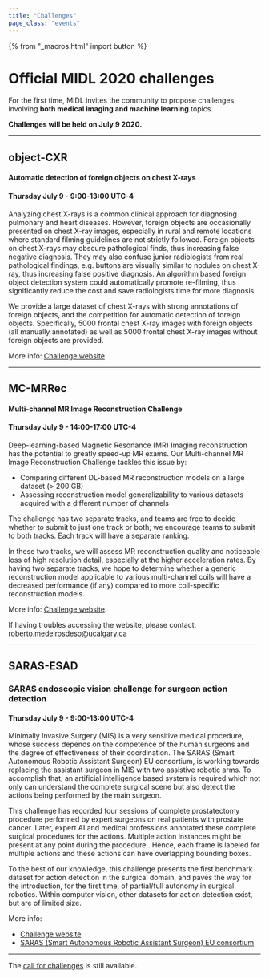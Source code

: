 ```yaml
---
title: "Challenges"
page_class: "events"
---
```


{% from "_macros.html" import button %}


# Official MIDL 2020 challenges

For the first time, MIDL invites the community to propose challenges involving **both medical imaging and machine learning** topics.

**Challenges will be held on July 9 2020.**

---

## object-CXR
#### Automatic detection of foreign objects on chest X-rays
#### Thursday July 9 - 9:00-13:00 UTC-4

Analyzing chest X-rays is a common clinical approach for diagnosing pulmonary and heart diseases. However, foreign objects are occasionally presented on chest X-ray images, especially in rural and remote locations where standard filming guidelines are not strictly followed. Foreign objects on chest X-rays may obscure pathological finds, thus increasing false negative diagnosis. They may also confuse junior radiologists from real pathological findings, e.g. buttons are visually similar to nodules on chest X-ray, thus increasing false positive diagnosis. An algorithm based foreign object detection system could automatically promote re-filming, thus significantly reduce the cost and save radiologists time for more diagnosis.

We provide a large dataset of chest X-rays with strong annotations of foreign objects, and the competition for automatic detection of foreign objects. Specifically, 5000 frontal chest X-ray images with foreign objects (all manually annotated) as well as 5000 frontal chest X-ray images without foreign objects are provided.

More info: [Challenge website](https://jfhealthcare.github.io/object-CXR/)

---

## MC-MRRec
#### Multi-channel MR Image Reconstruction Challenge
#### Thursday July 9 - 14:00-17:00 UTC-4

Deep-learning-based Magnetic Resonance (MR) Imaging reconstruction has the potential to greatly speed-up MR exams. Our Multi-channel MR Image Reconstruction Challenge tackles this issue by:

* Comparing different DL-based MR reconstruction models on a large dataset (> 200 GB)
* Assessing reconstruction model generalizability to various datasets acquired with a different number of channels

The challenge has two separate tracks, and teams are free to decide whether to submit to just one track or both; we encourage teams to submit to both tracks. Each track will have a separate ranking.

In these two tracks, we will assess MR reconstruction quality and noticeable loss of high resolution detail, especially at the higher acceleration rates. By having two separate tracks, we hope to determine whether a generic reconstruction model applicable to various multi-channel coils will have a decreased performance (if any) compared to more coil-specific reconstruction models.


More info: [Challenge website](https://sites.google.com/view/calgary-campinas-dataset/home/mr-reconstruction-challenge).

If having troubles accessing the website, please contact: [roberto.medeirosdeso@ucalgary.ca](mailto:roberto.medeirosdeso@ucalgary.ca)


---

## SARAS-ESAD
### SARAS endoscopic vision challenge for surgeon action detection
#### Thursday July 9 - 9:00-13:00 UTC-4

Minimally Invasive Surgery (MIS) is a very sensitive medical procedure, whose success depends on the competence of the human surgeons and the degree of effectiveness of their coordination. The SARAS (Smart Autonomous Robotic Assistant Surgeon) EU consortium, is working towards replacing the assistant surgeon in MIS with two assistive robotic arms. To accomplish that, an artificial intelligence based system is required which not only can understand the complete surgical scene but also detect the actions being performed by the main surgeon.

This challenge has recorded four sessions of complete prostatectomy procedure performed by expert surgeons on real patients with prostate cancer. Later, expert AI and medical professions annotated these complete surgical procedures for the actions. Multiple action instances might be present at any point during the procedure . Hence, each frame is labeled for multiple actions and these actions can have overlapping bounding boxes.

To the best of our knowledge, this challenge presents the first benchmark dataset for action detection in the surgical domain, and paves the way for the introduction, for the first time, of partial/full autonomy in surgical robotics. Within computer vision, other datasets for action detection exist, but are of limited size.

More info:

* [Challenge website](https://saras-esad.grand-challenge.org)
* [SARAS (Smart Autonomous Robotic Assistant Surgeon) EU consortium](https://www.saras-project.eu/)

---

The [call for challenges](call-for-challenges.html) is still available.
